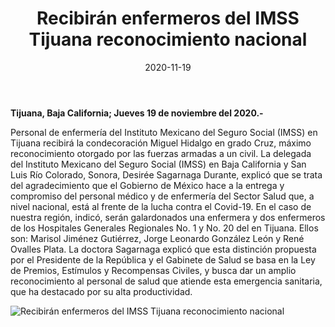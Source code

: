 ﻿---
layout: blog
title:  "Recibirán enfermeros del IMSS Tijuana reconocimiento nacional"
date:   2020-11-19
categories: tijuana
permalink: /:categories/:title:output_ext
image: /img/cnr/recibiran-enfermeros-del-imss-tijuana-reconocimiento.jpg
alt: "Recibirán enfermeros del IMSS Tijuana reconocimiento nacional"
autor: "CNR Noticias - Canal 73"
---


**Tijuana, Baja California;  Jueves 19 de noviembre del 2020.-**


Personal de enfermería del Instituto Mexicano del Seguro Social (IMSS) en Tijuana recibirá la condecoración Miguel Hidalgo en grado Cruz, máximo reconocimiento otorgado por las fuerzas armadas a un civil.
La delegada del Instituto Mexicano del Seguro Social (IMSS) en Baja California y San Luis Río Colorado, Sonora, Desirée Sagarnaga Durante, explicó que se trata del agradecimiento que el Gobierno de México hace a la entrega y compromiso del personal médico y de enfermería del Sector Salud que, a nivel nacional, está al frente de la lucha contra el Covid-19.
En el caso de nuestra región, indicó, serán galardonados una enfermera y dos enfermeros de los Hospitales Generales Regionales No. 1 y No. 20 del en Tijuana. Ellos son: Marisol Jiménez Gutiérrez, Jorge Leonardo González León y René Ovalles Plata.
La doctora Sagarnaga explicó que esta distinción propuesta por el Presidente de la República y el Gabinete de Salud se basa en la Ley de Premios, Estímulos y Recompensas Civiles, y busca dar un amplio reconocimiento al personal de salud que atiende esta emergencia sanitaria, que ha destacado por su alta productividad.

<div id="carouselExampleSlidesOnly" class="carousel slide" data-ride="carousel">
  <div class="carousel-inner">
    <div class="carousel-item active">
       <img class="d-block w-100" src="/img/cnr/recibiran-enfermeros-del-imss-tijuana-reconocimiento.jpg" loading="lazy"  alt="Recibirán enfermeros del IMSS Tijuana reconocimiento nacional">
    </div>           
  </div>
</div>